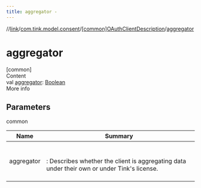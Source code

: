 ```yaml
---
title: aggregator -
---
```

//[link](../../index.md)/[com.tink.model.consent](../index.md)/[[common]OAuthClientDescription](index.md)/[aggregator](aggregator.md)



# aggregator  
[common]  
Content  
val [aggregator](aggregator.md): [Boolean](https://kotlinlang.org/api/latest/jvm/stdlib/kotlin/-boolean/index.html)  
More info  


## Parameters  
  
common  
  
|  Name|  Summary| 
|---|---|
| <a name="com.tink.model.consent/OAuthClientDescription/aggregator/#/PointingToDeclaration/"></a>aggregator| <a name="com.tink.model.consent/OAuthClientDescription/aggregator/#/PointingToDeclaration/"></a><br><br>: Describes whether the client is aggregating data under their own or under Tink's license.<br><br>
  
  



